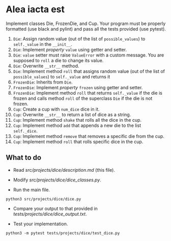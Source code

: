 # Alea iacta est

Implement classes Die, FrozenDie, and Cup. Your program must be properly formatted (use black and pylint) and pass all the tests provided (use pytest).

1. `Die`: Assign random value (out of the list of `possible_values`) to `self._value` in the `__init__`.
1. `Die`: Implement *property* `value` using getter and setter.
1. `Die`: `value` setter must raise `ValueError` with a custom message. You are supposed to `roll` a die to change its value.
1. `Die`: Overwrite `__str__` method.
1. `Die`: Implement method `roll` that assigns random value (out of the list of `possible_values`) to `self._value` and returns it
1. `FrozenDie`: Inherits from `Die`.
1. `FrozenDie`: Implement *property* `frozen` using getter and setter.
1. `FrozenDie`: Implement method `roll` that returns `self._value` if the die is frozen and calls method `roll` of the superclass `Die` if the die is not frozen.
1. `Cup`: Create a cup with `num_dice` dice in it.
1. `Cup`: Overwrite `__str__` to return a list of dice as a string.
1. `Cup`: Implement method `shake` that rolls all the dice in the cup.
1. `Cup`: Implement method `add` that appends a new die to the list `self._dice`.
1. `Cup`: Implement method `remove` that removes a specific die from the cup.
1. `Cup`: Implement method `roll` that rolls specific dice in the cup.


## What to do

- Read *src/projects/dice/description.md* (this file).

- Modify *src/projects/dice/dice_classes.py*.

- Run the main file.
```
python3 src/projects/dice/dice.py
```

- Compare your output to that provided in *tests/projects/dice/dice_output.txt*.

- Test your implementation.
```
python3 -m pytest tests/projects/dice/test_dice.py
```
